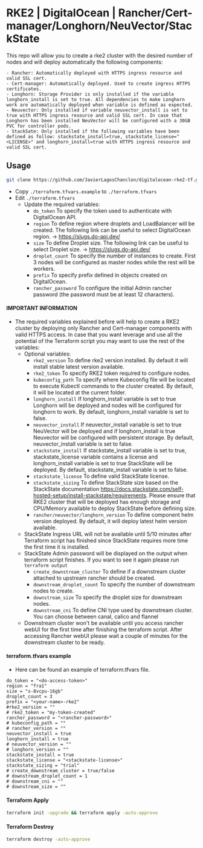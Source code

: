 # RKE2 | DigitalOcean | Rancher/Cert-manager/Longhorn/NeuVector/StackState

This repo will allow you to create a rke2 cluster with the desired number of nodes and will deploy automatically the following components:
```
- Rancher: Automatically deployed with HTTPS ingress resource and valid SSL cert.
- Cert-manager: Automatically deployed. Used to create ingress HTTPS certificates.
- Longhorn: Storage Provider is only installed if the variable longhorn_install is set to true. All dependencies to make Longhorn work are automatically deployed when variable is defined as expected.
- Neuvector: Only installed if variable neuvector_install is set to true with HTTPS ingress resource and valid SSL cert. In case that Longhorn has been installed NeuVector will be configured with a 30GB PVC for controller pods.
- StackSate: Only installed if the following variables have been defined as follow: stackstate_install=true, stackstate_license="<LICENSE>" and longhorn_install=true with HTTPS ingress resource and valid SSL cert.
```

## Usage

```bash
git clone https://github.com/JavierLagosChanclon/digitalocean-rke2-tf.git
```

- Copy `./terraform.tfvars.example` to `./terraform.tfvars`
- Edit `./terraform.tfvars`
  - Update the required variables:
    -  `do_token` To specify the token used to authenticate with DigitalOcean API.
    -  `region` To define region where droplets and LoadBalancer will be created. The following link can be useful to select DigitalOcean region. -> https://slugs.do-api.dev/
    -  `size` To define Droplet size. The following link can be useful to select Droplet size. -> https://slugs.do-api.dev/
    -  `droplet_count` To specify the number of instances to create. First 3 nodes will be configured as master nodes while the rest will be workers.
    -  `prefix` To specify prefix defined in objects created on DigitalOcean.
    -  `rancher_password` To configure the initial Admin rancher password (the password must be at least 12 characters).

#### IMPORTANT INFORMATION

- The required variables explained before will help to create a RKE2 cluster by deploying only Rancher and Cert-manager components with valid HTTPS access. In case that you want leverage and use all the potential of the Terraform script you may want to use the rest of the variables:
  - Optional variables:
    - `rke2_version` To define rke2 version installed. By default it will install stable latest version available.
    - `rke2_token` To specify RKE2 token required to configure nodes.
    - `kubeconfig_path` To specify where Kubeconfig file will be located to execute Kubectl commands to the cluster created. By default, it will be located at the current folder.
    - `longhorn_install` If longhorn_install variable is set to true Longhorn will be deployed and nodes will be configured for longhorn to work. By default, longhorn_install variable is set to false.
    - `neuvector_install` If neuvector_install variable is set to true NeuVector will be deployed and if longhorn_install is true Neuvector will be configured with persistent storage. By default, neuvector_install variable is set to false.
    - `stackstate_install` If stackstate_install variable is set to true, stackstate_license variable contains a license and longhorn_install variable is set to true StackState will be deployed. By default, stackstate_install variable is set to false.
    - `stackstate_license` To define valid StackState license.
    - `stackstate_sizing` To define StackState size based on the StackState documentation https://docs.stackstate.com/self-hosted-setup/install-stackstate/requirements. Please ensure that RKE2 cluster that will be deployed has enough storage and CPU/Memory available to deploy StackState before defining size.
    - `rancher/neuvector/longhorn_version` To define component helm version deployed. By default, it will deploy latest helm version available.
  - StackState Ingress URL will not be available until 5/10 minutes after Terraform script has finished since StackState requires more time the first time it is installed.
  - StackState Admin password will be displayed on the output when terraform script finishes. If you want to see it again please run `terraform output`
    - `create_downstream_cluster` To define if a downstream cluster attached to upstream rancher should be created.
    - `downstream_droplet_count` To specify the number of downstream nodes to create.
    - `downstream_size` To specify the droplet size for downstream nodes.
    - `downstream_cni` To define CNI type used by downstream cluster. You can choose between canal, calico and flannel
  - Downstream cluster won't be available until you access rancher webUI for the first time after finishing the terraform script. After accessing Rancher webUI please wait a couple of minutes for the downstream cluster to be ready.

#### terraform.tfvars example
- Here can be found an example of terraform.tfvars file.
```
do_token = "<do-access-token>"
region = "fra1"
size = "s-8vcpu-16gb"
droplet_count = 3
prefix = "<your-name>-rke2"
#rke2_version = ""
# rke2_token = "my-token-created"
rancher_password = "<rancher-password>"
# kubeconfig_path = ""
# rancher_version = ""
neuvector_install = true
longhorn_install = true
# neuvector_version = ""
# longhorn_version = ""
stackstate_install = true
stackstate_license = "<stackstate-license>"
stackstate_sizing = "trial"
# create_downstream_cluster = true/false
# downstream_droplet_count = 1
# downstream_cni = ""
# downstream_size = ""
```


#### Terraform Apply

```bash
terraform init -upgrade && terraform apply -auto-approve
```

#### Terraform Destroy

```bash
terraform destroy -auto-approve
```

